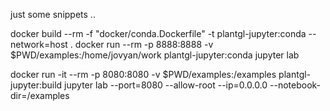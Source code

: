 just some snippets ..

docker build --rm -f "docker/conda.Dockerfile" -t plantgl-jupyter:conda --network=host .
docker run --rm -p 8888:8888 -v $PWD/examples:/home/jovyan/work plantgl-jupyter:conda jupyter lab

docker run -it --rm -p 8080:8080 -v $PWD/examples:/examples plantgl-jupyter:build jupyter lab --port=8080 --allow-root --ip=0.0.0.0 --notebook-dir=/examples
